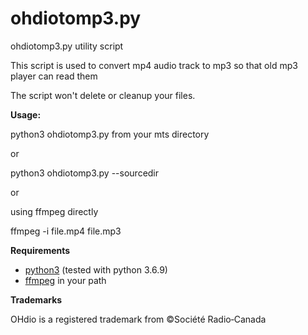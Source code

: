 # ohdiotomp3.py

ohdiotomp3.py utility script

This script is used to convert mp4 audio track to mp3 so that old mp3 player can read them

The script won't delete or cleanup your files.

**Usage:**

python3 ohdiotomp3.py from your mts directory

or

python3 ohdiotomp3.py --sourcedir <media folder> 

or

using ffmpeg directly

ffmpeg -i file.mp4 file.mp3

**Requirements**
* [python3](https://www.python.org/) (tested with python 3.6.9)
* [ffmpeg](https://ffmpeg.org/) in your path

**Trademarks**

OHdio is a registered trademark from ©Société Radio‑Canada 
